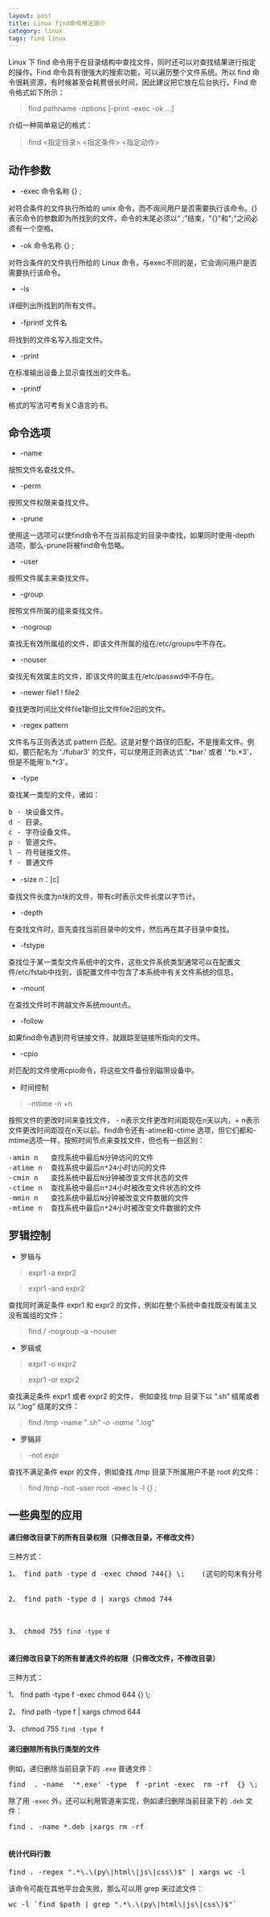 ```yaml
---
layout: post
title: Linux find命令用法简介
category: linux
tags: find linux
---
```



Linux 下 find 命令用于在目录结构中查找文件，同时还可以对查找结果进行指定的操作。Find 命令具有很强大的搜索功能，可以遍历整个文件系统。所以 find 命令很耗资源，有时候甚至会耗费很长时间，因此建议把它放在后台执行。Find 命令格式如下所示：

> find pathname -options [-print -exec -ok ...]

介绍一种简单易记的格式：

> find <指定目录> <指定条件> <指定动作>

## 动作参数

- \-exec 命令名称 {} \;  

对符合条件的文件执行所给的 unix 命令，而不询问用户是否需要执行该命令。{}表示命令的参数即为所找到的文件，命令的末尾必须以“ \;”结束，"{}"和"\;"之间必须有一个空格。 

- \-ok 命令名称 {} \;   

对符合条件的文件执行所给的 Linux 命令，与exec不同的是，它会询问用户是否需要执行该命令。 

- \-ls 

详细列出所找到的所有文件。 

- \-fprintf 文件名 

将找到的文件名写入指定文件。 

- \-print 

在标准输出设备上显示查找出的文件名。 

- \-printf 

格式的写法可考有关C语言的书。 

## 命令选项

- \-name   

按照文件名查找文件。

- \-perm

按照文件权限来查找文件。

- \-prune 

使用这一选项可以使find命令不在当前指定的目录中查找，如果同时使用-depth选项，那么-prune将被find命令忽略。

- \-user

按照文件属主来查找文件。

- \-group  

按照文件所属的组来查找文件。

- \-nogroup  

查找无有效所属组的文件，即该文件所属的组在/etc/groups中不存在。

- \-nouser

查找无有效属主的文件，即该文件的属主在/etc/passwd中不存在。

- \-newer file1 ! file2  

查找更改时间比文件file1新但比文件file2旧的文件。

- \-regex pattern

文件名与正则表达式 pattern 匹配。这是对整个路径的匹配，不是搜索文件。例如，要匹配名为 './fubar3' 的文件，可以使用正则表达式 '.*bar.' 或者 '.\*b.*3'，但是不能用`b.*r3'。


- \-type  

查找某一类型的文件，诸如：

<div class="hblock"><pre>
b - 块设备文件。
d - 目录。
c - 字符设备文件。
p - 管道文件。
l - 符号链接文件。
f - 普通文件
</pre></div>

- \-size n：[c] 

查找文件长度为n块的文件，带有c时表示文件长度以字节计。

- \-depth

在查找文件时，首先查找当前目录中的文件，然后再在其子目录中查找。

- \-fstype

查找位于某一类型文件系统中的文件，这些文件系统类型通常可以在配置文件/etc/fstab中找到，该配置文件中包含了本系统中有关文件系统的信息。

- \-mount

在查找文件时不跨越文件系统mount点。

- \-follow

如果find命令遇到符号链接文件，就跟踪至链接所指向的文件。

- \-cpio

对匹配的文件使用cpio命令，将这些文件备份到磁带设备中。

- 时间控制

> -mtime -n +n 

按照文件的更改时间来查找文件， - n表示文件更改时间距现在n天以内，+ n表示文件更改时间距现在n天以前。find命令还有-atime和-ctime 选项，但它们都和-mtime选项一样，按照时间节点来查找文件，但也有一些区别：

<div class="hblock"><pre>
-amin n   查找系统中最后N分钟访问的文件
-atime n  查找系统中最后n*24小时访问的文件
-cmin n   查找系统中最后N分钟被改变文件状态的文件
-ctime n  查找系统中最后n*24小时被改变文件状态的文件
-mmin n   查找系统中最后N分钟被改变文件数据的文件
-mtime n  查找系统中最后n*24小时被改变文件数据的文件
</pre></div>


## 罗辑控制

- 罗辑与

> expr1 -a expr2

> expr1 -and expr2

查找同时满足条件 expr1 和 expr2 的文件，例如在整个系统中查找既没有属主又没有属组的文件：

> find  /  -nogroup –a –nouser

- 罗辑或

> expr1 -o expr2

> expr1 -or expr2

查找满足条件 expr1 或者 expr2 的文件， 例如查找 tmp 目录下以 “.sh” 结尾或者以 “.log” 结尾的文件：

> find /tmp -name "*.sh" -o -name "*.log"

- 罗辑非

> -not expr

查找不满足条件 expr 的文件，例如查找 /tmp 目录下所属用户不是 root 的文件：

> find /tmp -not -user root -exec ls -l {} \;


## 一些典型的应用

#### 递归修改目录下的所有目录权限（只修改目录，不修改文件）

三种方式：
<div class="hblock"><pre>
1、 find path -type d -exec chmod 744{} \;    (这句的句末有分号)

2、 find path -type d | xargs chmod 744

3、 chmod 755 `find -type d`
</pre></div>

#### 递归修改目录下的所有普通文件的权限（只修改文件，不修改目录）

三种方式：
<div class="hblock"></pre>
1、 find path -type f -exec chmod 644 {} \;

2、 find path -type f | xargs chmod 644

3、 chmod 755 `find -type f`
</pre></div>

#### 递归删除所有执行类型的文件

例如，递归删除当前目录下的 `.exe` 普通文件：

<div class="hblock"><pre>
find  . -name  '*.exe' -type  f -print -exec  rm -rf  {} \;
</pre></div>

除了用 `-exec` 外，还可以利用管道来实现，例如递归删除当前目录下的 `.deb` 文件：

<div class="hblock"><pre>
find . -name *.deb |xargs rm -rf
 </pre></div>

#### 统计代码行数
<div class="hblock"><pre>
find . -regex ".*\.\(py\|html\|js\|css\)$" | xargs wc -l
</pre></div>

该命令可能在其他平台会失败，那么可以用 grep 来过滤文件：

<div class="hblock"><pre>
wc -l `find $path | grep ".*\.\(py\|html\|js\|css\)$"`
</pre></div>